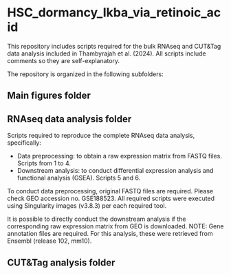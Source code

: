 # HSC_dormancy_Ikba_via_retinoic_acid

This repository includes scripts required for the bulk RNAseq and CUT&Tag data analysis included in Thambyrajah et al. (2024). All scripts include comments so they are self-explanatory.

The repository is organized in the following subfolders:

## Main figures folder

## RNAseq data analysis folder

Scripts required to reproduce the complete RNAseq data analysis, specifically:

- Data preprocessing: to obtain a raw expression matrix from FASTQ files. Scripts from 1 to 4.
- Downstream analysis: to conduct differential expression analysis and functional analysis (GSEA). Scripts 5 and 6.

To conduct data preprocessing, original FASTQ files are required. Please check GEO accession no. GSE188523. All required scripts were executed using Singularity images (v3.8.3) per each required tool.

It is possible to directly conduct the downstream analysis if the corresponding raw expression matrix from GEO is downloaded. NOTE: Gene annotation files are required. For this analysis, these were retrieved from Ensembl (release 102, mm10).

## CUT&Tag analysis folder

